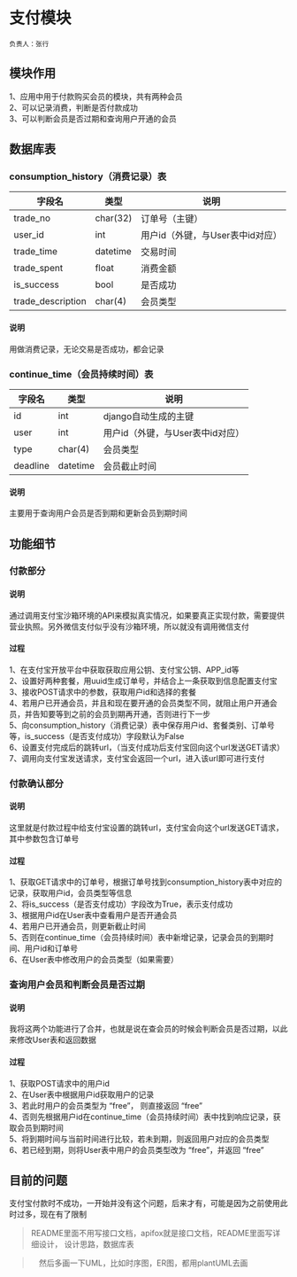 # 支付模块
    负责人：张行
## 模块作用
1、应用中用于付款购买会员的模块，共有两种会员<br>
2、可以记录消费，判断是否付款成功<br>
3、可以判断会员是否过期和查询用户开通的会员
## 数据库表
### consumption_history（消费记录）表
| 字段名 | 类型       | 说明      |
| --- |----------|---------|
| trade_no | char(32) |  订单号（主键）      |
| user_id | int      | 用户id（外键，与User表中id对应）    |
| trade_time | datetime | 交易时间    |
| trade_spent | float    | 消费金额    |
| is_success | bool     | 是否成功    |
| trade_description | char(4)  | 会员类型  |
#### 说明
用做消费记录，无论交易是否成功，都会记录
### continue_time（会员持续时间）表
| 字段名 | 类型       | 说明      |
| --- |----------|---------|
| id | int      |  django自动生成的主键      |
| user | int      | 用户id（外键，与User表中id对应）    |
| type | char(4)  | 会员类型    |
| deadline | datetime | 会员截止时间    |
#### 说明
主要用于查询用户会员是否到期和更新会员到期时间
## 功能细节
### 付款部分
#### 说明
通过调用支付宝沙箱环境的API来模拟真实情况，如果要真正实现付款，需要提供营业执照。另外微信支付似乎没有沙箱环境，所以就没有调用微信支付
#### 过程
1、在支付宝开放平台中获取获取应用公钥、支付宝公钥、APP_id等
<br>
2、设置好两种套餐，用uuid生成订单号，并结合上一条获取到信息配置支付宝
<br>
3、接收POST请求中的参数，获取用户id和选择的套餐
<br>
4、若用户已开通会员，并且和现在要开通的会员类型不同，就阻止用户开通会员，并告知要等到之前的会员到期再开通，否则进行下一步
<br>
5、向consumption_history（消费记录）表中保存用户id、套餐类别、订单号等，is_success（是否支付成功）字段默认为False
<br>
6、设置支付完成后的跳转url，（当支付成功后支付宝回向这个url发送GET请求）
<br>
7、调用向支付宝发送请求，支付宝会返回一个url，进入该url即可进行支付
### 付款确认部分
#### 说明
这里就是付款过程中给支付宝设置的跳转url，支付宝会向这个url发送GET请求，其中参数包含订单号
#### 过程
1、获取GET请求中的订单号，根据订单号找到consumption_history表中对应的记录，获取用户id，会员类型等信息
<br>
2、将is_success（是否支付成功）字段改为True，表示支付成功
<br>
3、根据用户id在User表中查看用户是否开通会员
<br>
4、若用户已开通会员，则更新截止时间
<br>
5、否则在continue_time（会员持续时间）表中新增记录，记录会员的到期时间、用户id和订单号
<br>
6、在User表中修改用户的会员类型（如果需要）
### 查询用户会员和判断会员是否过期
#### 说明
我将这两个功能进行了合并，也就是说在查会员的时候会判断会员是否过期，以此来修改User表和返回数据
#### 过程
1、获取POST请求中的用户id
<br>
2、在User表中根据用户id获取用户的记录
<br>
3、若此时用户的会员类型为 “free”， 则直接返回 “free”
<br>
4、否则先根据用户id在continue_time（会员持续时间）表中找到响应记录，获取会员到期时间
<br>
5、将到期时间与当前时间进行比较，若未到期，则返回用户对应的会员类型
<br>
6、若已经到期，则将User表中用户的会员类型改为 “free”，并返回 “free”

## 目前的问题
支付宝付款时不成功，一开始并没有这个问题，后来才有，可能是因为之前使用此时过多，现在有了限制
>README里面不用写接口文档，apifox就是接口文档，README里面写详细设计，
> 设计思路，数据库表

> &emsp;然后多画一下UML，比如时序图，ER图，都用plantUML去画